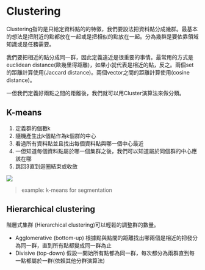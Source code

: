 # Clustering
Clustering指的是只給定資料點的的特徵，我們要設法把資料點分成幾群。最基本的想法是把附近的點都放在一起或是把相似的點放在一起。分為幾群是要依靠領域知識或是任務需要。

我們要把相近的點分成同一群，因此定義遠近是很重要的事情。最常用的方式是euclidean distance(歐幾里得距離)，如果小就代表是相近的點，反之。兩個set的距離計算使用(Jaccard distance)。兩個vector之間的距離計算使用(cosine distance)。

一但我們定義好兩點之間的距離後，我們就可以用Cluster演算法來做分類。

## K-means 
1. 定義群的個數k
2. 隨機產生出k個點作為k個群的中心
3. 看過所有資料點並且找出每個資料點與哪一個中心最近
4. 一但知道每個資料點屬於哪一個集群之後，我們可以知道屬於同個群的中心應該在哪
5. 跳回3直到迴圈結束或收斂

![](https://i.imgur.com/TOFkBpR.png)

> example: k-means for segmentation

## Hierarchical clustering
階層式集群 (Hierarchical clustering)可以輕鬆的調整群的數量。

-  Agglomerative (bottom-up)
根據點與點間的距離找出哪兩個是相近的把發分為同一群，直到所有點都變成同一群為止
- Divisive (top-down)
假設一開始所有點都為同一群，每次都分為兩群直到每一點都屬於一群(依賴其他分群演算法)


